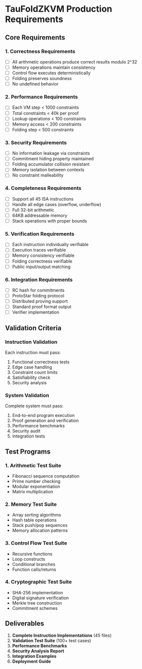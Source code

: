 # TauFoldZKVM Production Requirements

## Core Requirements

### 1. Correctness Requirements
- [ ] All arithmetic operations produce correct results modulo 2^32
- [ ] Memory operations maintain consistency 
- [ ] Control flow executes deterministically
- [ ] Folding preserves soundness
- [ ] No undefined behavior

### 2. Performance Requirements  
- [ ] Each VM step < 1000 constraints
- [ ] Total constraints < 40k per proof
- [ ] Lookup operations < 100 constraints
- [ ] Memory access < 200 constraints
- [ ] Folding step < 500 constraints

### 3. Security Requirements
- [ ] No information leakage via constraints
- [ ] Commitment hiding property maintained
- [ ] Folding accumulator collision resistant
- [ ] Memory isolation between contexts
- [ ] No constraint malleability

### 4. Completeness Requirements
- [ ] Support all 45 ISA instructions
- [ ] Handle all edge cases (overflow, underflow)
- [ ] Full 32-bit arithmetic 
- [ ] 64KB addressable memory
- [ ] Stack operations with proper bounds

### 5. Verification Requirements
- [ ] Each instruction individually verifiable
- [ ] Execution traces verifiable
- [ ] Memory consistency verifiable
- [ ] Folding correctness verifiable
- [ ] Public input/output matching

### 6. Integration Requirements
- [ ] RC hash for commitments
- [ ] ProtoStar folding protocol
- [ ] Distributed proving support
- [ ] Standard proof format output
- [ ] Verifier implementation

## Validation Criteria

### Instruction Validation
Each instruction must pass:
1. Functional correctness tests
2. Edge case handling
3. Constraint count limits
4. Satisfiability check
5. Security analysis

### System Validation
Complete system must pass:
1. End-to-end program execution
2. Proof generation and verification
3. Performance benchmarks
4. Security audit
5. Integration tests

## Test Programs

### 1. Arithmetic Test Suite
- Fibonacci sequence computation
- Prime number checking
- Modular exponentiation
- Matrix multiplication

### 2. Memory Test Suite
- Array sorting algorithms
- Hash table operations
- Stack push/pop sequences
- Memory allocation patterns

### 3. Control Flow Test Suite
- Recursive functions
- Loop constructs
- Conditional branches
- Function calls/returns

### 4. Cryptographic Test Suite
- SHA-256 implementation
- Digital signature verification
- Merkle tree construction
- Commitment schemes

## Deliverables

1. **Complete Instruction Implementations** (45 files)
2. **Validation Test Suite** (100+ test cases)
3. **Performance Benchmarks** 
4. **Security Analysis Report**
5. **Integration Examples**
6. **Deployment Guide**
